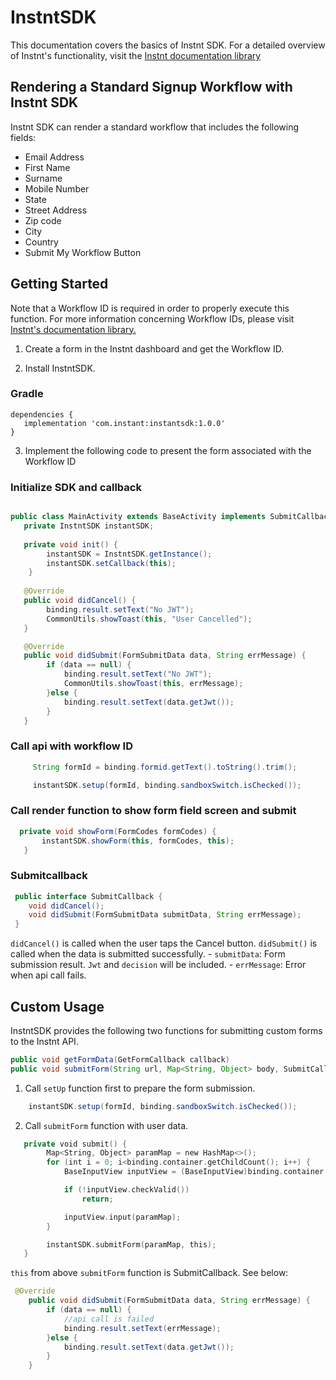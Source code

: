 # InstntSDK
This documentation covers the basics of Instnt SDK. For a detailed overview of Instnt's functionality, visit the [Instnt documentation library](https://support.instnt.org/hc/en-us/articles/360055345112-Integration-Overview)

## Rendering a Standard Signup Workflow with Instnt SDK

Instnt SDK can render a standard workflow that includes the following fields:
* Email Address
* First Name
* Surname
* Mobile Number
* State
* Street Address
* Zip code
* City
* Country
* Submit My Workflow Button

## Getting Started

Note that a Workflow ID is required in order to properly execute this function. For more information concerning Workflow IDs, please visit
[Instnt's documentation library.](https://support.instnt.org/hc/en-us/articles/360055345112-Integration-Overview)

1. Create a form in the Instnt dashboard and get the Workflow ID.

2. Install InstntSDK.
### Gradle
```
dependencies {
   implementation 'com.instant:instantsdk:1.0.0'
}
```

3. Implement the following code to present the form associated with the Workflow ID

### Initialize SDK and callback
```java

public class MainActivity extends BaseActivity implements SubmitCallback {
   private InstntSDK instantSDK;
  
   private void init() {
        instantSDK = InstntSDK.getInstance();      
        instantSDK.setCallback(this);
    }
    
   @Override
   public void didCancel() {
        binding.result.setText("No JWT");
        CommonUtils.showToast(this, "User Cancelled");
   }

   @Override
   public void didSubmit(FormSubmitData data, String errMessage) {
        if (data == null) {        
            binding.result.setText("No JWT");
            CommonUtils.showToast(this, errMessage);
        }else {
            binding.result.setText(data.getJwt());            
        }
   }
```
 ### Call api with workflow ID
 ``` java
      String formId = binding.formid.getText().toString().trim();

      instantSDK.setup(formId, binding.sandboxSwitch.isChecked());

 ```
 ### Call render function to show form field screen and submit
 ``` java
   private void showForm(FormCodes formCodes) {
        instantSDK.showForm(this, formCodes, this);
    }
 ```
  ### Submitcallback
  ``` java
   public interface SubmitCallback {
      void didCancel();
      void didSubmit(FormSubmitData submitData, String errMessage);
   }
  ```
  `didCancel()` is called when the user taps the Cancel button.
  `didSubmit()` is called when the data is submitted successfully.
        - `submitData`: Form submission result. `Jwt` and `decision` will be included.
        - `errMessage`: Error when api call fails.


## Custom Usage

InstntSDK provides the following two functions for submitting custom forms to the Instnt API.
``` java
public void getFormData(GetFormCallback callback)
public void submitForm(String url, Map<String, Object> body, SubmitCallback callback)
```
1. Call `setUp` function first to prepare the form submission.
``` java
    instantSDK.setup(formId, binding.sandboxSwitch.isChecked());
```

2. Call `submitForm` function with user data.
```swift
   private void submit() {
        Map<String, Object> paramMap = new HashMap<>();
        for (int i = 0; i<binding.container.getChildCount(); i++) {
            BaseInputView inputView = (BaseInputView)binding.container.getChildAt(i);

            if (!inputView.checkValid())
                return;

            inputView.input(paramMap);
        }

        instantSDK.submitForm(paramMap, this);
   }
```

 `this` from above `submitForm` function is SubmitCallback. See below:

``` java
 @Override
    public void didSubmit(FormSubmitData data, String errMessage) {
        if (data == null) {
            //api call is failed
            binding.result.setText(errMessage);
        }else {
            binding.result.setText(data.getJwt());
        }
    }
```
